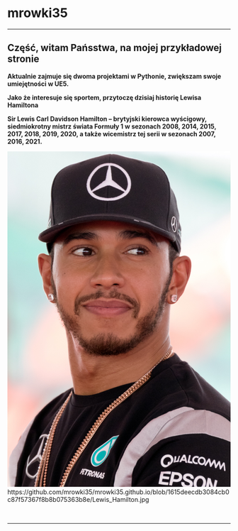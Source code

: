 # mrowki35

<HTML>

<HEAD>

<TITLE>Your Title Here</TITLE>

</HEAD>





<HR>




<H2>Część, witam Pańsstwa, na mojej przykładowej stronie</H2>


<P> <B>Aktualnie zajmuje się dwoma projektami w Pythonie, zwiększam swoje umiejętności w UE5.</B></P>


<p><strong> Jako że interesuje się sportem, przytoczę dzisiaj historię Lewisa Hamiltona</strong></p>

 <p><b>Sir Lewis Carl Davidson Hamilton – brytyjski kierowca wyścigowy, siedmiokrotny mistrz świata Formuły 1 w sezonach 2008, 2014, 2015, 2017, 2018, 2019, 2020, a także wicemistrz tej serii w sezonach 2007, 2016, 2021.</b></p>
  
<img src=" https://github.com/mrowki35/mrowki35.github.io/blob/1615deecdb3084cb0c87f57367f8b8b075363b8e/Lewis_Hamilton.jpg" alt="hi" class="inline"/>
 https://github.com/mrowki35/mrowki35.github.io/blob/1615deecdb3084cb0c87f57367f8b8b075363b8e/Lewis_Hamilton.jpg
  
<BR> <B><I></I></B>

<HR>
